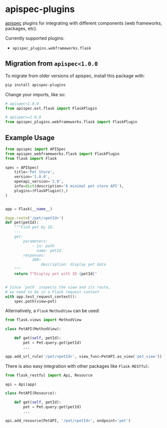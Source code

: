 # apispec-plugins

[apispec](https://github.com/marshmallow-code/apispec) plugins for
integrating with different components (web frameworks, packages, etc).

Currently supported plugins:

* ```apispec_plugins.webframeworks.flask```


## Migration from ```apispec<1.0.0```

To migrate from older versions of apispec, install this package
with:

```bash
pip install apispec-plugins
```

Change your imports, like so:

```python
# apispec<1.0.0
from apispec.ext.flask import FlaskPlugin

# apispec>=1.0.0
from apispec_plugins.webframeworks.flask import FlaskPlugin
```

## Example Usage

```python
from apispec import APISpec
from apispec_webframeworks.flask import FlaskPlugin
from flask import Flask

spec = APISpec(
    title='Pet Store',
    version='1.0.0',
    openapi_version='2.0',
    info=dict(description='A minimal pet store API'),
    plugins=(FlaskPlugin(),)
)


app = Flask(__name__)

@app.route('/pet/<petId>')
def pet(petId):
    """Find pet by ID.
    ---
    get:
        parameters:
            - in: path
              name: petId
        responses:
            200:
                description: display pet data
    """
    return f"Display pet with ID {petId}"


# Since `path` inspects the view and its route,
# we need to be in a Flask request context
with app.test_request_context():
    spec.path(view=pet)
```

Alternatively, a ```Flask``` ```MethodView``` can be used:

```python
from flask.views import MethodView

class PetAPI(MethodView):

    def get(self, petId):
        pet = Pet.query.get(petId)
        ...

app.add_url_rule('/pet/<petId>', view_func=PetAPI.as_view('pet_view'))
```

There is also easy integration with other packages like ```Flask-RESTful```:

```python
from flask_restful import Api, Resource

api = Api(app)

class PetAPI(Resource):

    def get(self, petId):
        pet = Pet.query.get(petId)
        ...

api.add_resource(PetAPI, '/pet/<petId>', endpoint='pet')
```

